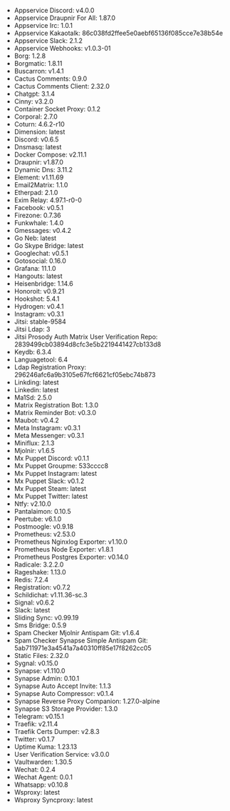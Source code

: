 * Appservice Discord: v4.0.0
* Appservice Draupnir For All: 1.87.0
* Appservice Irc: 1.0.1
* Appservice Kakaotalk: 86c038fd2ffee5e0aebf65136f085cce7e38b54e
* Appservice Slack: 2.1.2
* Appservice Webhooks: v1.0.3-01
* Borg: 1.2.8
* Borgmatic: 1.8.11
* Buscarron: v1.4.1
* Cactus Comments: 0.9.0
* Cactus Comments Client: 2.32.0
* Chatgpt: 3.1.4
* Cinny: v3.2.0
* Container Socket Proxy: 0.1.2
* Corporal: 2.7.0
* Coturn: 4.6.2-r10
* Dimension: latest
* Discord: v0.6.5
* Dnsmasq: latest
* Docker Compose: v2.11.1
* Draupnir: v1.87.0
* Dynamic Dns: 3.11.2
* Element: v1.11.69
* Email2Matrix: 1.1.0
* Etherpad: 2.1.0
* Exim Relay: 4.97.1-r0-0
* Facebook: v0.5.1
* Firezone: 0.7.36
* Funkwhale: 1.4.0
* Gmessages: v0.4.2
* Go Neb: latest
* Go Skype Bridge: latest
* Googlechat: v0.5.1
* Gotosocial: 0.16.0
* Grafana: 11.1.0
* Hangouts: latest
* Heisenbridge: 1.14.6
* Honoroit: v0.9.21
* Hookshot: 5.4.1
* Hydrogen: v0.4.1
* Instagram: v0.3.1
* Jitsi: stable-9584
* Jitsi Ldap: 3
* Jitsi Prosody Auth Matrix User Verification Repo: 2839499cb03894d8cfc3e5b2219441427cb133d8
* Keydb: 6.3.4
* Languagetool: 6.4
* Ldap Registration Proxy: 296246afc6a9b3105e67fcf6621cf05ebc74b873
* Linkding: latest
* Linkedin: latest
* Ma1Sd: 2.5.0
* Matrix Registration Bot: 1.3.0
* Matrix Reminder Bot: v0.3.0
* Maubot: v0.4.2
* Meta Instagram: v0.3.1
* Meta Messenger: v0.3.1
* Miniflux: 2.1.3
* Mjolnir: v1.6.5
* Mx Puppet Discord: v0.1.1
* Mx Puppet Groupme: 533cccc8
* Mx Puppet Instagram: latest
* Mx Puppet Slack: v0.1.2
* Mx Puppet Steam: latest
* Mx Puppet Twitter: latest
* Ntfy: v2.10.0
* Pantalaimon: 0.10.5
* Peertube: v6.1.0
* Postmoogle: v0.9.18
* Prometheus: v2.53.0
* Prometheus Nginxlog Exporter: v1.10.0
* Prometheus Node Exporter: v1.8.1
* Prometheus Postgres Exporter: v0.14.0
* Radicale: 3.2.2.0
* Rageshake: 1.13.0
* Redis: 7.2.4
* Registration: v0.7.2
* Schildichat: v1.11.36-sc.3
* Signal: v0.6.2
* Slack: latest
* Sliding Sync: v0.99.19
* Sms Bridge: 0.5.9
* Spam Checker Mjolnir Antispam Git: v1.6.4
* Spam Checker Synapse Simple Antispam Git: 5ab711971e3a4541a7a40310ff85e17f8262cc05
* Static Files: 2.32.0
* Sygnal: v0.15.0
* Synapse: v1.110.0
* Synapse Admin: 0.10.1
* Synapse Auto Accept Invite: 1.1.3
* Synapse Auto Compressor: v0.1.4
* Synapse Reverse Proxy Companion: 1.27.0-alpine
* Synapse S3 Storage Provider: 1.3.0
* Telegram: v0.15.1
* Traefik: v2.11.4
* Traefik Certs Dumper: v2.8.3
* Twitter: v0.1.7
* Uptime Kuma: 1.23.13
* User Verification Service: v3.0.0
* Vaultwarden: 1.30.5
* Wechat: 0.2.4
* Wechat Agent: 0.0.1
* Whatsapp: v0.10.8
* Wsproxy: latest
* Wsproxy Syncproxy: latest
